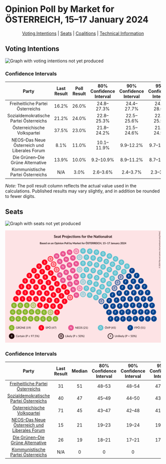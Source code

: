# Opinion Poll by Market for ÖSTERREICH, 15–17 January 2024

<p align="center"><a href="#voting-intentions">Voting Intentions</a> | <a href="#seats">Seats</a> | <a href="#coalitions">Coalitions</a> | <a href="#technical-information">Technical Information</a></p>

## Voting Intentions

![Graph with voting intentions not yet produced](2024-01-17-Market.png "Voting Intentions")

### Confidence Intervals

| Party | Last Result | Poll Result | 80% Confidence Interval | 90% Confidence Interval | 95% Confidence Interval | 99% Confidence Interval |
|:-----:|:-----------:|:-----------:|:-----------------------:|:-----------------------:|:-----------------------:|:-----------------------:|
| Freiheitliche Partei Österreichs | 16.2% | 26.0% | 24.8–27.3% |24.4–27.7% |24.1–28.0% |23.5–28.6% |
| Sozialdemokratische Partei Österreichs | 21.2% | 24.0% | 22.8–25.3% |22.5–25.6% |22.2–25.9% |21.6–26.5% |
| Österreichische Volkspartei | 37.5% | 23.0% | 21.8–24.2% |21.5–24.6% |21.2–24.9% |20.7–25.5% |
| NEOS–Das Neue Österreich und Liberales Forum | 8.1% | 11.0% | 10.1–11.9% |9.9–12.2% |9.7–12.5% |9.3–12.9% |
| Die Grünen–Die Grüne Alternative | 13.9% | 10.0% | 9.2–10.9% |8.9–11.2% |8.7–11.4% |8.4–11.9% |
| Kommunistische Partei Österreichs | N/A | 3.0% | 2.6–3.6% |2.4–3.7% |2.3–3.9% |2.1–4.1% |

*Note:* The poll result column reflects the actual value used in the calculations. Published results may vary slightly, and in addition be rounded to fewer digits.

## Seats

![Graph with seats not yet produced](2024-01-17-Market-seats.png "Seats")

![Graph with seating plan not yet produced](2024-01-17-Market-seating-plan.png "Seating Plan")

### Confidence Intervals

| Party | Last Result | Median | 80% Confidence Interval | 90% Confidence Interval | 95% Confidence Interval | 99% Confidence Interval |
|:-----:|:-----------:|:------:|:-----------------------:|:-----------------------:|:-----------------------:|:-----------------------:|
| <a href="#freiheitliche-partei-österreichs">Freiheitliche Partei Österreichs</a> | 31 | 51 | 48–53 |48–54 |47–55 |46–56 |
| <a href="#sozialdemokratische-partei-österreichs">Sozialdemokratische Partei Österreichs</a> | 40 | 47 | 45–49 |44–50 |43–51 |42–52 |
| <a href="#österreichische-volkspartei">Österreichische Volkspartei</a> | 71 | 45 | 43–47 |42–48 |41–49 |40–50 |
| <a href="#neos–das-neue-österreich-und-liberales-forum">NEOS–Das Neue Österreich und Liberales Forum</a> | 15 | 21 | 19–23 |19–24 |19–24 |18–25 |
| <a href="#die-grünen–die-grüne-alternative">Die Grünen–Die Grüne Alternative</a> | 26 | 19 | 18–21 |17–21 |17–22 |16–23 |
| <a href="#kommunistische-partei-österreichs">Kommunistische Partei Österreichs</a> | N/A | 0 | 0 |0 |0 |0–7 |

